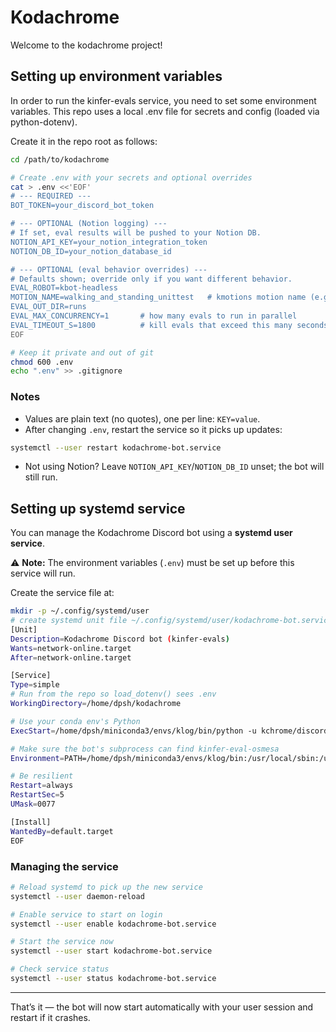 # Kodachrome

Welcome to the kodachrome project!

## Setting up environment variables

In order to run the kinfer-evals service, you need to set some environment variables. This repo uses a local .env file for secrets and config (loaded via python-dotenv).

Create it in the repo root as follows:

```bash
cd /path/to/kodachrome

# Create .env with your secrets and optional overrides
cat > .env <<'EOF'
# --- REQUIRED ---
BOT_TOKEN=your_discord_bot_token

# --- OPTIONAL (Notion logging) ---
# If set, eval results will be pushed to your Notion DB.
NOTION_API_KEY=your_notion_integration_token
NOTION_DB_ID=your_notion_database_id

# --- OPTIONAL (eval behavior overrides) ---
# Defaults shown; override only if you want different behavior.
EVAL_ROBOT=kbot-headless
MOTION_NAME=walking_and_standing_unittest   # kmotions motion name (e.g., 'salute', 'wave', 'walking_and_standing_unittest')
EVAL_OUT_DIR=runs
EVAL_MAX_CONCURRENCY=1       # how many evals to run in parallel
EVAL_TIMEOUT_S=1800          # kill evals that exceed this many seconds
EOF

# Keep it private and out of git
chmod 600 .env
echo ".env" >> .gitignore
```

### Notes

- Values are plain text (no quotes), one per line: `KEY=value`.
- After changing `.env`, restart the service so it picks up updates:

```bash
systemctl --user restart kodachrome-bot.service
```

- Not using Notion? Leave `NOTION_API_KEY`/`NOTION_DB_ID` unset; the bot will still run.


## Setting up systemd service

You can manage the Kodachrome Discord bot using a **systemd user service**.  

⚠️ **Note:** The environment variables (`.env`) must be set up before this service will run.

Create the service file at:

```bash
mkdir -p ~/.config/systemd/user
# create systemd unit file ~/.config/systemd/user/kodachrome-bot.service
[Unit]
Description=Kodachrome Discord bot (kinfer-evals)
Wants=network-online.target
After=network-online.target

[Service]
Type=simple
# Run from the repo so load_dotenv() sees .env
WorkingDirectory=/home/dpsh/kodachrome

# Use your conda env's Python
ExecStart=/home/dpsh/miniconda3/envs/klog/bin/python -u kchrome/discord/bot.py

# Make sure the bot's subprocess can find kinfer-eval-osmesa
Environment=PATH=/home/dpsh/miniconda3/envs/klog/bin:/usr/local/sbin:/usr/local/bin:/usr/sbin:/usr/bin

# Be resilient
Restart=always
RestartSec=5
UMask=0077

[Install]
WantedBy=default.target
EOF
```

### Managing the service

```bash
# Reload systemd to pick up the new service
systemctl --user daemon-reload

# Enable service to start on login
systemctl --user enable kodachrome-bot.service

# Start the service now
systemctl --user start kodachrome-bot.service

# Check service status
systemctl --user status kodachrome-bot.service
```

---

That’s it — the bot will now start automatically with your user session and restart if it crashes.
